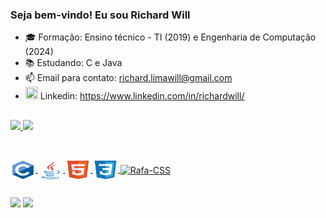 ### Seja bem-vindo! Eu sou Richard Will

- 🎓 Formação: Ensino técnico - TI (2019) e Engenharia de Computação (2024)
- 📚 Estudando: C e Java
- 📫 Email para contato: richard.limawill@gmail.com
- <img height="20" width="20" src="https://img.icons8.com/color/48/000000/linkedin.png"/> Linkedin: https://www.linkedin.com/in/richardwill/

##

<div>
  <a href="https://www.linkedin.com/in/richardwill/">
  <img height="200em" src="https://github-readme-stats.vercel.app/api?username=richardlimawill&show_icons=true&theme=dark&include_all_commits=true&count_private=true"/>
  <img height="200em" src="https://github-readme-stats.vercel.app/api/top-langs/?username=richardlimawill&layout=default&langs_count=7&theme=dark&card_width=690"/>
</div>
  
  ##
  
<div style="display: inline_block"><br>
  <img align="center" alt="Rafa-Js" height="30" width="40" src="https://github.com/devicons/devicon/blob/master/icons/c/c-original.svg">
  <img align="center" alt="Rafa-Csharp" height="30" width="40" src="https://github.com/devicons/devicon/blob/master/icons/java/java-original.svg">
  <img align="center" alt="Rafa-HTML" height="30" width="40" src="https://raw.githubusercontent.com/devicons/devicon/master/icons/html5/html5-original.svg">
  <img align="center" alt="Rafa-CSS" height="30" width="40" src="https://raw.githubusercontent.com/devicons/devicon/master/icons/css3/css3-original.svg">
  <img align="center" alt="Rafa-CSS" height="50" width="60" src="https://cdn.jsdelivr.net/gh/devicons/devicon/icons/php/php-plain.svg">
  
</div>

  ##
  
<div>
  <a href = "mailto:richard.limawill@gmail.com"><img src="https://img.shields.io/badge/-Gmail-%23333?style=for-the-badge&logo=gmail&logoColor=white" target="_blank"></a>
  <a href="https://www.linkedin.com/in/richardwill/" target="_blank"><img src="https://img.shields.io/badge/-LinkedIn-%230077B5?style=for-the-badge&logo=linkedin&logoColor=white" target="_blank"></a> 
</div>
  
